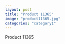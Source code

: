 ```yaml
---
layout: post
title: "Product 11365"
image: "product11365.jpg"
categories: "category1"
---
```

Product 11365
